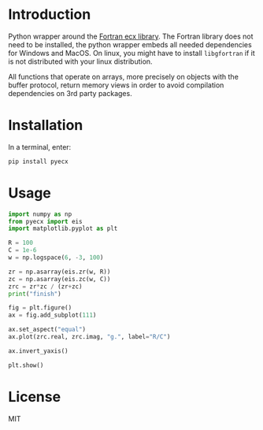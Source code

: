 # Introduction

Python wrapper around the
[Fortran ecx library](https://milanskocic.github.io/ecx/index.html).
The Fortran library does not need to be installed, the python wrapper embeds all needed dependencies for Windows and MacOS.
On linux, you might have to install `libgfortran` if it is not distributed with your linux distribution. 

All functions that operate on arrays, more precisely on objects with the buffer protocol, return memory views
in order to avoid compilation dependencies on 3rd party packages.


# Installation

In a terminal, enter:

```python
pip install pyecx
```


# Usage

```python
import numpy as np
from pyecx import eis
import matplotlib.pyplot as plt

R = 100
C = 1e-6
w = np.logspace(6, -3, 100)

zr = np.asarray(eis.zr(w, R))
zc = np.asarray(eis.zc(w, C))
zrc = zr*zc / (zr+zc)
print("finish")

fig = plt.figure()
ax = fig.add_subplot(111)

ax.set_aspect("equal")
ax.plot(zrc.real, zrc.imag, "g.", label="R/C")

ax.invert_yaxis()

plt.show()
```


# License

MIT
